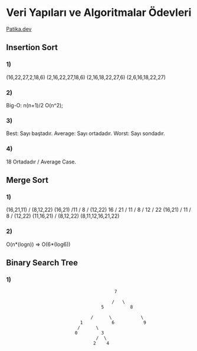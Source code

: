 # Veri Yapıları ve Algoritmalar Ödevleri

[Patika.dev](https://www.patika.dev/tr)

## Insertion Sort

### 1)

(16,22,27,2,18,6)
(2,16,22,27,18,6)
(2,16,18,22,27,6)
(2,6,16,18,22,27)

### 2)

Big-O: n(n+1)/2 O(n^2);

### 3) 
Best: Sayı baştadır.
Average: Sayı ortadadır.
Worst: Sayı sondadır.

### 4)

18 Ortadadır / Average Case.




## Merge Sort

### 1)

(16,21,11) / (8,12,22)
(16,21) /11 / 8 / (12,22)
16 / 21 / 11 / 8 / 12 / 22
(16,21) / 11 / 8 / (12,22)
(11,16,21) / (8,12,22)
(8,11,12,16,21,22)

### 2)

O(n*(logn)) => O(6*(log6))



## Binary Search Tree


### 1)
                                             7

                                            /   \
                                        5          8

                                    /      \           \
                                1           6           9
                               /      \
                              0         3
                                      /  \
                                     2    4

